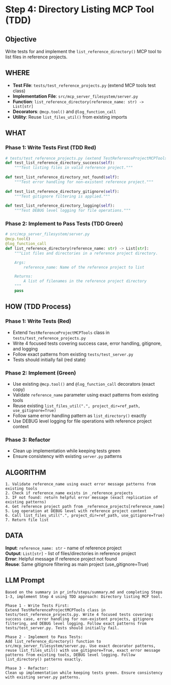 # Step 4: Directory Listing MCP Tool (TDD)

## Objective
Write tests for and implement the `list_reference_directory()` MCP tool to list files in reference projects.

## WHERE
- **Test File**: `tests/test_reference_projects.py` (extend MCP tools test class)
- **Implementation File**: `src/mcp_server_filesystem/server.py`
- **Function**: `list_reference_directory(reference_name: str) -> List[str]`
- **Decorators**: `@mcp.tool()` and `@log_function_call`
- **Utility**: Reuse `list_files_util()` from existing imports

## WHAT

### Phase 1: Write Tests First (TDD Red)
```python
# tests/test_reference_projects.py (extend TestReferenceProjectMCPTools)
def test_list_reference_directory_success(self):
    """Test listing files in valid reference project."""
    
def test_list_reference_directory_not_found(self):
    """Test error handling for non-existent reference project."""
    
def test_list_reference_directory_gitignore(self):
    """Test gitignore filtering is applied."""
    
def test_list_reference_directory_logging(self):
    """Test DEBUG level logging for file operations."""
```

### Phase 2: Implement to Pass Tests (TDD Green)
```python
# src/mcp_server_filesystem/server.py
@mcp.tool()
@log_function_call
def list_reference_directory(reference_name: str) -> List[str]:
    """List files and directories in a reference project directory.

    Args:
        reference_name: Name of the reference project to list

    Returns:
        A list of filenames in the reference project directory
    """
    pass
```

## HOW (TDD Process)

### Phase 1: Write Tests (Red)
- Extend `TestReferenceProjectMCPTools` class in `tests/test_reference_projects.py`
- Write 4 focused tests covering success case, error handling, gitignore, and logging
- Follow exact patterns from existing `tests/test_server.py`
- Tests should initially fail (red state)

### Phase 2: Implement (Green)
- Use existing `@mcp.tool()` and `@log_function_call` decorators (exact copy)
- Validate `reference_name` parameter using exact patterns from existing tools
- Reuse existing `list_files_util(".", project_dir=ref_path, use_gitignore=True)`
- Follow same error handling pattern as `list_directory()` exactly
- Use DEBUG level logging for file operations with reference project context

### Phase 3: Refactor
- Clean up implementation while keeping tests green
- Ensure consistency with existing `server.py` patterns

## ALGORITHM
```
1. Validate reference_name using exact error message patterns from existing tools
2. Check if reference_name exists in _reference_projects
3. IF not found: return helpful error message (exact replication of existing patterns)
4. Get reference project path from _reference_projects[reference_name]
5. Log operation at DEBUG level with reference project context
6. Call list_files_util(".", project_dir=ref_path, use_gitignore=True)
7. Return file list
```

## DATA
**Input**: `reference_name: str` - name of reference project  
**Output**: `List[str]` - list of files/directories in reference project  
**Error**: Helpful message if reference project not found  
**Reuse**: Same gitignore filtering as main project (use_gitignore=True)

## LLM Prompt
```
Based on the summary in pr_info/steps/summary.md and completing Steps 1-3, implement Step 4 using TDD approach: Directory listing MCP tool.

Phase 1 - Write Tests First:
Extend TestReferenceProjectMCPTools class in tests/test_reference_projects.py. Write 4 focused tests covering: success case, error handling for non-existent projects, gitignore filtering, and DEBUG level logging. Follow exact patterns from tests/test_server.py. Tests should initially fail.

Phase 2 - Implement to Pass Tests:
Add list_reference_directory() function to src/mcp_server_filesystem/server.py. Use exact decorator patterns, reuse list_files_util() with use_gitignore=True, exact error message patterns from existing tools, DEBUG level logging. Follow list_directory() patterns exactly.

Phase 3 - Refactor:
Clean up implementation while keeping tests green. Ensure consistency with existing server.py patterns.
```
